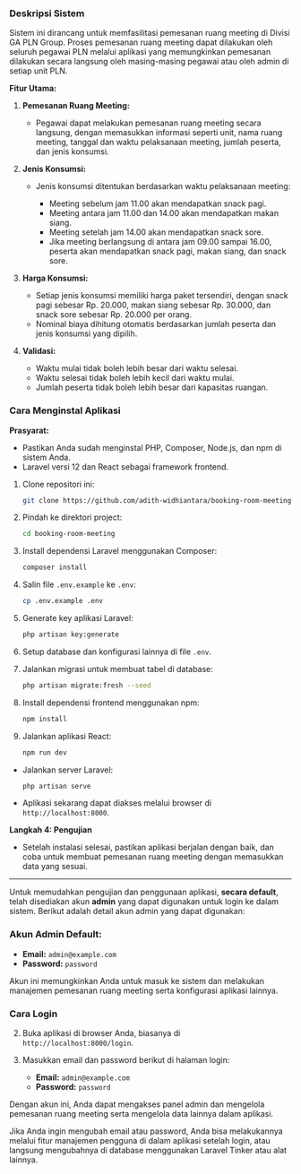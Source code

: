 ### Deskripsi Sistem

Sistem ini dirancang untuk memfasilitasi pemesanan ruang meeting di Divisi GA PLN Group. Proses pemesanan ruang meeting dapat dilakukan oleh seluruh pegawai PLN melalui aplikasi yang memungkinkan pemesanan dilakukan secara langsung oleh masing-masing pegawai atau oleh admin di setiap unit PLN.

**Fitur Utama:**

1. **Pemesanan Ruang Meeting:**

    * Pegawai dapat melakukan pemesanan ruang meeting secara langsung, dengan memasukkan informasi seperti unit, nama ruang meeting, tanggal dan waktu pelaksanaan meeting, jumlah peserta, dan jenis konsumsi.

2. **Jenis Konsumsi:**

    * Jenis konsumsi ditentukan berdasarkan waktu pelaksanaan meeting:

        * Meeting sebelum jam 11.00 akan mendapatkan snack pagi.
        * Meeting antara jam 11.00 dan 14.00 akan mendapatkan makan siang.
        * Meeting setelah jam 14.00 akan mendapatkan snack sore.
        * Jika meeting berlangsung di antara jam 09.00 sampai 16.00, peserta akan mendapatkan snack pagi, makan siang, dan snack sore.

3. **Harga Konsumsi:**

    * Setiap jenis konsumsi memiliki harga paket tersendiri, dengan snack pagi sebesar Rp. 20.000, makan siang sebesar Rp. 30.000, dan snack sore sebesar Rp. 20.000 per orang.
    * Nominal biaya dihitung otomatis berdasarkan jumlah peserta dan jenis konsumsi yang dipilih.

4. **Validasi:**

    * Waktu mulai tidak boleh lebih besar dari waktu selesai.
    * Waktu selesai tidak boleh lebih kecil dari waktu mulai.
    * Jumlah peserta tidak boleh lebih besar dari kapasitas ruangan.

### Cara Menginstal Aplikasi

**Prasyarat:**

* Pastikan Anda sudah menginstal PHP, Composer, Node.js, dan npm di sistem Anda.
* Laravel versi 12 dan React sebagai framework frontend.

1. Clone repositori ini:

   ```bash
   git clone https://github.com/adith-widhiantara/booking-room-meeting.git
   ```

2. Pindah ke direktori project:

   ```bash
   cd booking-room-meeting
   ```

3. Install dependensi Laravel menggunakan Composer:

   ```bash
   composer install
   ```

4. Salin file `.env.example` ke `.env`:

   ```bash
   cp .env.example .env
   ```

5. Generate key aplikasi Laravel:

   ```bash
   php artisan key:generate
   ```

6. Setup database dan konfigurasi lainnya di file `.env`.

7. Jalankan migrasi untuk membuat tabel di database:

   ```bash
   php artisan migrate:fresh --seed
   ```

2. Install dependensi frontend menggunakan npm:

   ```bash
   npm install
   ```

3. Jalankan aplikasi React:

   ```bash
   npm run dev
   ```

* Jalankan server Laravel:

  ```bash
  php artisan serve
  ```

* Aplikasi sekarang dapat diakses melalui browser di `http://localhost:8000`.

**Langkah 4: Pengujian**

* Setelah instalasi selesai, pastikan aplikasi berjalan dengan baik, dan coba untuk membuat pemesanan ruang meeting dengan memasukkan data yang sesuai.

---

Untuk memudahkan pengujian dan penggunaan aplikasi, **secara default**, telah disediakan akun **admin** yang dapat digunakan untuk login ke dalam sistem. Berikut adalah detail akun admin yang dapat digunakan:

### Akun Admin Default:

* **Email:** `admin@example.com`
* **Password:** `password`

Akun ini memungkinkan Anda untuk masuk ke sistem dan melakukan manajemen pemesanan ruang meeting serta konfigurasi aplikasi lainnya.

### Cara Login

2. Buka aplikasi di browser Anda, biasanya di `http://localhost:8000/login`.

3. Masukkan email dan password berikut di halaman login:

    * **Email:** `admin@example.com`
    * **Password:** `password`

Dengan akun ini, Anda dapat mengakses panel admin dan mengelola pemesanan ruang meeting serta mengelola data lainnya dalam aplikasi.

Jika Anda ingin mengubah email atau password, Anda bisa melakukannya melalui fitur manajemen pengguna di dalam aplikasi setelah login, atau langsung mengubahnya di database menggunakan Laravel Tinker atau alat lainnya.
